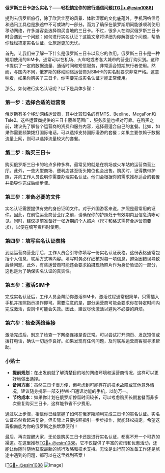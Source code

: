 **俄罗斯三日卡怎么实名？——轻松搞定你的旅行通信问题[[TG💪+ @esim1088](https://t.me/s/esim1088)]**

提到去俄罗斯旅行，除了欣赏壮丽的风景、体验深厚的文化底蕴外，手机网络信号和通讯工具也是旅途中不可或缺的一部分。而为了确保在俄罗斯期间能够顺利使用移动网络，许多游客会选择购买当地的三日卡。不过，很多人在购买俄罗斯三日卡时会遇到一个问题：如何进行实名认证？这篇文章将详细为你解答这个问题，帮助你轻松搞定实名认证，让旅途更加无忧。

首先，让我们来了解一下什么是俄罗斯三日卡以及它的作用。俄罗斯三日卡是一种短期使用的SIM卡，通常可以在机场、火车站或者各大城市的营业厅购买到。这种卡提供了一定的数据流量、通话时间和短信服务，非常适合短期旅行者使用。然而，与国内不同，俄罗斯的移动网络运营商对SIM卡的实名制要求非常严格。这意味着，如果你购买了三日卡，你需要完成实名认证才能正常使用。

那么，如何进行实名认证呢？以下是具体步骤：

### 第一步：选择合适的运营商

俄罗斯有多个移动网络运营商，其中比较知名的有MTS、Beeline、MegaFon和Tele2。这些运营商提供的三日卡覆盖范围广，服务质量也相对可靠。在购买之前，建议先了解各个运营商的资费和服务内容，选择最适合自己的套餐。比如，如果你需要频繁拨打国际电话，可以选择支持国际漫游的套餐；如果主要依赖于数据流量上网，则可以选择流量较大的套餐。

### 第二步：购买三日卡

购买俄罗斯三日卡的地点多种多样，最常见的就是在机场或火车站的运营商营业厅。此外，一些大型商场、便利店甚至街头摊位也会出售。购买时，记得携带护照，并向工作人员说明你需要办理实名认证。他们会根据你的需求推荐适合的套餐并指导你完成后续步骤。

### 第三步：准备必要的文件

实名认证需要提供有效的身份证明文件。对于外国游客来说，护照是最常用的证件。因此，在前往运营商营业厅之前，请确保你的护照处于有效期内且信息清晰可见。同时，建议提前准备好一张近期的个人照片（尺寸和格式需符合运营商要求），以便在填写资料时使用。

### 第四步：填写实名认证表格

到达运营商营业厅后，工作人员会引导你填写一份实名认证表格。这份表格通常包括个人信息、联系方式等内容。填写时务必仔细核对每一项信息，避免因错误导致后续问题。此外，有些运营商可能还会要求拍摄现场照片作为身份验证的一部分，这也是为了确保实名认证的真实性。

### 第五步：激活SIM卡

完成实名认证后，工作人员会帮助你激活SIM卡。激活过程通常很简单，只需插入手机并按照指示操作即可。需要注意的是，部分运营商可能会要求你在特定时间内完成激活，否则卡可能会失效。因此，建议尽快激活以避免不必要的麻烦。

### 第六步：检查网络连接

激活完成后，别忘了检查一下网络连接是否正常。可以尝试打开网页、发送短信或拨打电话，确认一切运作良好。如果发现有任何问题，及时联系运营商客服寻求帮助。

### 小贴士

- **提前规划**：在出发前就了解清楚目的地的网络环境和运营商情况，这样可以更好地做出选择。
- **备用方案**：虽然三日卡很方便，但考虑到可能存在的技术故障或其他意外情况，建议随身携带一部支持Wi-Fi通话功能的手机，以防万一。
- **节约成本**：如果你计划在俄罗斯停留时间较长，可以考虑购买长期套餐而非多次重复购买三日卡，这样能节省不少费用。

通过以上步骤，相信你已经掌握了如何在俄罗斯顺利完成三日卡的实名认证。实名认证虽然看起来复杂，但实际上只要按照指引一步步操作，就能轻松搞定。希望这篇指南能为你的俄罗斯之旅增添便利！

最后，再次提醒大家，无论是购买三日卡还是进行实名认证，都离不开一个可靠的渠道。在这里推荐[TG💪+ @esim1088](https://t.me/s/esim1088)，它不仅提供了丰富的资讯和优惠活动，还能让你随时随地获取最新的旅行攻略和技术支持。无论是出行前的准备工作还是旅途中遇到的问题，都可以在这里找到答案！

[[TG💪+ @esim1088](https://t.me/s/esim1088) ![Image](https://i.postimg.cc/4NQfJmqS/Snipaste-2025-05-13-00-14-12.png)]